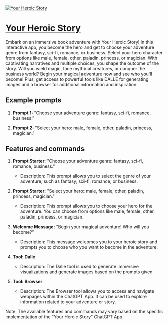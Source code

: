[![Your Heroic Story](https://files.oaiusercontent.com/file-j1GfVooXct4hnhvZ9yPoT7sb?se=2123-10-18T10%3A51%3A22Z&sp=r&sv=2021-08-06&sr=b&rscc=max-age%3D31536000%2C%20immutable&rscd=attachment%3B%20filename%3D57e1c452-1bd6-417f-ba4e-522c2643c90a.png&sig=ct9eM7XFGsHeh4l/tdB/6De7C9JZa51NF31h/rjVSWY%3D)](https://chat.openai.com/g/g-M0vfFnG9d-your-heroic-story)

# [Your Heroic Story](https://chat.openai.com/g/g-M0vfFnG9d-your-heroic-story)

Embark on an immersive book adventure with Your Heroic Story! In this interactive app, you become the hero and get to choose your adventure genre from fantasy, sci-fi, romance, or business. Select your hero character from options like male, female, other, paladin, princess, or magician. With captivating narratives and multiple choices, you shape the outcome of the story. Will you wield magic, face mythical creatures, or conquer the business world? Begin your magical adventure now and see who you'll become! Plus, get access to powerful tools like DALLE for generating images and a browser for additional information and inspiration.

## Example prompts

1. **Prompt 1:** "Choose your adventure genre: fantasy, sci-fi, romance, business."

2. **Prompt 2:** "Select your hero: male, female, other, paladin, princess, magician."

## Features and commands

1. **Prompt Starter:** "Choose your adventure genre: fantasy, sci-fi, romance, business."
   - Description: This prompt allows you to select the genre of your adventure, such as fantasy, sci-fi, romance, or business.

2. **Prompt Starter:** "Select your hero: male, female, other, paladin, princess, magician."
   - Description: This prompt allows you to choose your hero for the adventure. You can choose from options like male, female, other, paladin, princess, or magician.

3. **Welcome Message:** "Begin your magical adventure! Who will you become?"
   - Description: This message welcomes you to your heroic story and prompts you to choose who you want to become in the adventure.

4. **Tool: Dalle**
   - Description: The Dalle tool is used to generate immersive visualizations and generate images based on the prompts given.

5. **Tool: Browser**
   - Description: The Browser tool allows you to access and navigate webpages within the ChatGPT App. It can be used to explore information related to your adventure or story.

Note: The available features and commands may vary based on the specific implementation of the "Your Heroic Story" ChatGPT App.